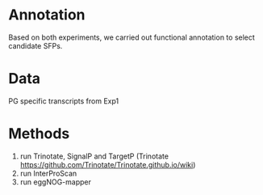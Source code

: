 # Annotation
Based on both experiments, we carried out functional annotation to select candidate SFPs. 

# Data
PG specific transcripts from Exp1 

# Methods 
1. run Trinotate, SignalP and TargetP (Trinotate https://github.com/Trinotate/Trinotate.github.io/wiki)
2. run InterProScan 
3. run eggNOG-mapper

    
